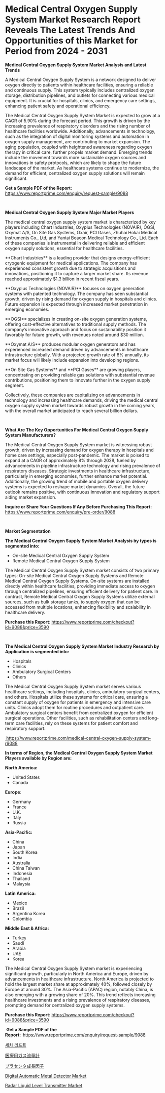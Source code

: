<p><h1>Medical Central Oxygen Supply System Market Research Report Reveals The Latest Trends And Opportunities of this Market for Period from 2024 - 2031</h1></p><p><strong>Medical Central Oxygen Supply System Market Analysis and Latest Trends</strong></p>
<p><p>A Medical Central Oxygen Supply System is a network designed to deliver oxygen directly to patients within healthcare facilities, ensuring a reliable and continuous supply. This system typically includes centralized oxygen storage, distribution pipelines, and outlets for connecting various medical equipment. It is crucial for hospitals, clinics, and emergency care settings, enhancing patient safety and operational efficiency.</p><p>The Medical Central Oxygen Supply System Market is expected to grow at a CAGR of 5.90% during the forecast period. This growth is driven by the increasing prevalence of respiratory disorders and the rising number of healthcare facilities worldwide. Additionally, advancements in technology, such as the integration of digital monitoring systems and automation in oxygen supply management, are contributing to market expansion. The aging population, coupled with heightened awareness regarding oxygen therapy in critical care, further propels market demand. Emerging trends include the movement towards more sustainable oxygen sources and innovations in safety protocols, which are likely to shape the future landscape of the market. As healthcare systems continue to modernize, the demand for efficient, centralized oxygen supply solutions will remain significant.</p></p>
<p><strong>Get a Sample PDF of the Report:&nbsp;</strong> <a href="https://www.reportprime.com/enquiry/request-sample/9088">https://www.reportprime.com/enquiry/request-sample/9088</a></p>
<p>&nbsp;</p>
<p><strong>Medical Central Oxygen Supply System Major Market Players</strong></p>
<p><p>The medical central oxygen supply system market is characterized by key players including Chart Industries, Oxyplus Technologies (NOVAIR), OGSI, Oxymat A/S, On Site Gas Systems, Oxair, PCI Gases, Zhuhai Hokai Medical Instruments Co., Ltd, and Yantai Beacon Medical Technology Co., Ltd. Each of these companies is instrumental in delivering reliable and efficient oxygen supply solutions, essential for healthcare facilities.</p><p>**Chart Industries** is a leading provider that designs energy-efficient cryogenic equipment for medical applications. The company has experienced consistent growth due to strategic acquisitions and innovations, positioning it to capture a larger market share. Its revenue reached approximately $1.3 billion in recent fiscal years.</p><p>**Oxyplus Technologies (NOVAIR)** focuses on oxygen generation systems with patented technology. The company has seen substantial growth, driven by rising demand for oxygen supply in hospitals and clinics. Future expansion is expected through increased market penetration in emerging economies.</p><p>**OGSI** specializes in creating on-site oxygen generation systems, offering cost-effective alternatives to traditional supply methods. The company’s innovative approach and focus on sustainability position it favorably for future growth, with revenues noted around $30 million.</p><p>**Oxymat A/S** produces modular oxygen generators and has experienced increased demand driven by advancements in healthcare infrastructure globally. With a projected growth rate of 8% annually, its market focus will likely include expansion into developing regions.</p><p>**On Site Gas Systems** and **PCI Gases** are growing players, concentrating on providing reliable gas solutions with substantial revenue contributions, positioning them to innovate further in the oxygen supply segment.</p><p>Collectively, these companies are capitalizing on advancements in technology and increasing healthcare demands, driving the medical central oxygen supply system market towards robust growth in the coming years, with the overall market anticipated to reach several billion dollars.</p></p>
<p>&nbsp;</p>
<p><strong>What Are The Key Opportunities For Medical Central Oxygen Supply System Manufacturers?</strong></p>
<p><p>The Medical Central Oxygen Supply System market is witnessing robust growth, driven by increasing demand for oxygen therapy in hospitals and home care settings, especially post-pandemic. The market is poised to expand at a CAGR of approximately 8% through 2028, fueled by advancements in pipeline infrastructure technology and rising prevalence of respiratory diseases. Strategic investments in healthcare infrastructure, particularly in emerging economies, further enhance market potential. Additionally, the growing trend of mobile and portable oxygen delivery systems is expected to reshape market dynamics. Overall, the future outlook remains positive, with continuous innovation and regulatory support aiding market expansion.</p></p>
<p><strong>Inquire or Share Your Questions If Any Before Purchasing This Report:</strong> <a href="https://www.reportprime.com/enquiry/pre-order/9088">https://www.reportprime.com/enquiry/pre-order/9088</a></p>
<p>&nbsp;</p>
<p><strong>Market Segmentation</strong></p>
<p><strong>The Medical Central Oxygen Supply System Market Analysis by types is segmented into:</strong></p>
<p><ul><li>On-site Medical Central Oxygen Supply System</li><li>Remote Medical Central Oxygen Supply System</li></ul></p>
<p><p>The Medical Central Oxygen Supply System market consists of two primary types: On-site Medical Central Oxygen Supply Systems and Remote Medical Central Oxygen Supply Systems. On-site systems are installed directly within healthcare facilities, providing immediate access to oxygen through centralized pipelines, ensuring efficient delivery for patient care. In contrast, Remote Medical Central Oxygen Supply Systems utilize external sources, such as bulk storage tanks, to supply oxygen that can be accessed from multiple locations, enhancing flexibility and scalability in healthcare delivery.</p></p>
<p><strong>Purchase this Report:&nbsp;</strong><a href="https://www.reportprime.com/checkout?id=9088&price=3590">https://www.reportprime.com/checkout?id=9088&price=3590</a></p>
<p>&nbsp;</p>
<p><strong>The Medical Central Oxygen Supply System Market Industry Research by Application is segmented into:</strong></p>
<p><ul><li>Hospitals</li><li>Clinics</li><li>Ambulatory Surgical Centers</li><li>Others</li></ul></p>
<p><p>The Medical Central Oxygen Supply System market serves various healthcare settings, including hospitals, clinics, ambulatory surgical centers, and others. Hospitals utilize these systems for critical care, ensuring a constant supply of oxygen for patients in emergency and intensive care units. Clinics adopt them for routine procedures and outpatient care. Ambulatory surgical centers benefit from centralized oxygen for efficient surgical operations. Other facilities, such as rehabilitation centers and long-term care facilities, rely on these systems for patient comfort and respiratory support.</p></p>
<p><a href="https://www.reportprime.com/medical-central-oxygen-supply-system-r9088">&nbsp;https://www.reportprime.com/medical-central-oxygen-supply-system-r9088</a></p>
<p><strong>In terms of Region, the Medical Central Oxygen Supply System Market Players available by Region are:</strong></p>
<p>
    <p> <strong> North America: </strong>
        <ul>
            <li>United States</li>
            <li>Canada</li>
        </ul>
        </p> 
    <p> <strong> Europe: </strong>
        <ul>
            <li>Germany</li>
            <li>France</li>
            <li>U.K.</li>
            <li>Italy</li>
            <li>Russia</li>
        </ul>
        </p> 
    <p> <strong> Asia-Pacific: </strong>
        <ul>
            <li>China</li>
            <li>Japan</li>
            <li>South Korea</li>
            <li>India</li>
            <li>Australia</li>
            <li>China Taiwan</li>
            <li>Indonesia</li>
            <li>Thailand</li>
            <li>Malaysia</li>
        </ul>
        </p> 
    <p> <strong> Latin America: </strong>
        <ul>
            <li>Mexico</li>
            <li>Brazil</li>
            <li>Argentina Korea</li>
            <li>Colombia</li>
        </ul>
        </p> 
    <p> <strong> Middle East & Africa: </strong>
        <ul>
            <li>Turkey</li>
            <li>Saudi</li>
            <li>Arabia</li>
            <li>UAE</li>
            <li>Korea</li>
        </ul>
    </p>
    </p>
<p><p>The Medical Central Oxygen Supply System market is experiencing significant growth, particularly in North America and Europe, driven by advancements in healthcare infrastructure. North America is projected to hold the largest market share at approximately 40%, followed closely by Europe at around 30%. The Asia-Pacific (APAC) region, notably China, is also emerging with a growing share of 20%. This trend reflects increasing healthcare investments and a rising prevalence of respiratory diseases, prompting demand for centralized oxygen supply systems.</p></p>
<p><strong>Purchase this Report: </strong><a href="https://www.reportprime.com/checkout?id=9088&price=3590">https://www.reportprime.com/checkout?id=9088&price=3590</a></p>
<p>&nbsp;<strong>Get a Sample PDF of the Report:&nbsp;&nbsp;</strong><a href="https://www.reportprime.com/enquiry/request-sample/9088">https://www.reportprime.com/enquiry/request-sample/9088</a></p>
<p><strong></strong></p>
<p><p><a href="https://medium.com/@mujgankortalih/%EC%9E%90%EB%8F%99%EC%B0%A8-%EC%84%B8%EC%B0%A8-%EB%A6%AC%ED%94%84%ED%8A%B8-%EC%8B%9C%EC%9E%A5-%ED%83%90%EC%83%89-2024%EB%85%84%EB%B6%80%ED%84%B0-2031%EB%85%84%EA%B9%8C%EC%A7%80%EC%9D%98-%EC%A0%84%EB%AC%B8%EA%B0%80-%EB%B6%84%EC%84%9D-%EB%B0%8F-%EC%8B%9C%EC%9E%A5-%EC%A0%84%EB%A7%9D-1848eed6c1d6">세차 리프트</a></p><p><a href="https://github.com/lababdou/Market-Research-Report-List-6/blob/main/161577687557.md">医療用ガス流量計</a></p><p><a href="https://medium.com/@camron674/%E3%83%97%E3%83%A9%E3%82%BB%E3%83%B3%E3%82%BF%E6%88%90%E9%95%B7%E5%9B%A0%E5%AD%90%E5%B8%82%E5%A0%B4-%E3%82%B0%E3%83%AD%E3%83%BC%E3%83%90%E3%83%AB%E3%81%8A%E3%82%88%E3%81%B3%E5%9C%B0%E5%9F%9F%E5%88%86%E6%9E%90-%E5%9C%B0%E5%9F%9F-%E5%9B%BD%E5%88%A5%E5%88%86%E6%9E%90-%E7%AB%B6%E4%BA%89%E7%92%B0%E5%A2%83%E3%81%AB%E7%84%A6%E7%82%B9%E3%82%92%E5%BD%93%E3%81%A6%E3%81%9F%E5%88%86%E6%9E%90%E3%81%A8%E4%BA%88%E6%B8%AC-2024%E5%B9%B4-2031%E5%B9%B4-b5073f3a34be">プラセンタ成長因子</a></p><p><a href="https://issuu.com/reportprime-2/docs/digital-automatic-metal-detector-ma_d13a2df8b657c6">Digital Automatic Metal Detector Market</a></p><p><a href="https://medium.com/@carolineparks3691/an-in-depth-analysis-of-the-global-radar-liquid-level-transmitter-market-scope-and-its-rapid-68db2014a2fb">Radar Liquid Level Transmitter Market</a></p></p>